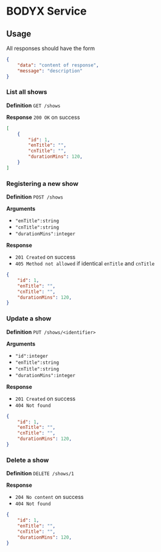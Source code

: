 # BODYX Service

## Usage

All responses should have the form 

```json
{
	"data": "content of response",
	"message": "description"
}
```

### List all shows

**Definition** `GET /shows`

**Response** `200 OK` on success

```json
[
    {
        "id": 1,
        "enTitle": "",
        "cnTitle": "",
        "durationMins": 120,
    }
]
```

### Registering a new show

**Definition** `POST /shows`

**Arguments**

- `"enTitle":string`
- `"cnTitle":string`
- `"durationMins":integer`

**Response** 

- `201 Created` on success
- `405 Method not allowed` if identical `enTitle` and `cnTitle`

```json
{
	"id": 1,
	"enTitle": "",
	"cnTitle": "",
	"durationMins": 120,
}
```

### Update a show

**Definition** `PUT /shows/<identifier>`

**Arguments**

- `"id":integer`
- `"enTitle":string`
- `"cnTitle":string`
- `"durationMins":integer`

**Response** 

- `201 Created` on success
- `404 Not found`

```json
{
	"id": 1,
	"enTitle": "",
	"cnTitle": "",
	"durationMins": 120,
}
```

### Delete a show

**Definition** `DELETE /shows/1`

**Response** 

- `204 No content` on success
- `404 Not found`

```json
{
	"id": 1,
	"enTitle": "",
	"cnTitle": "",
	"durationMins": 120,
}
```

### 
